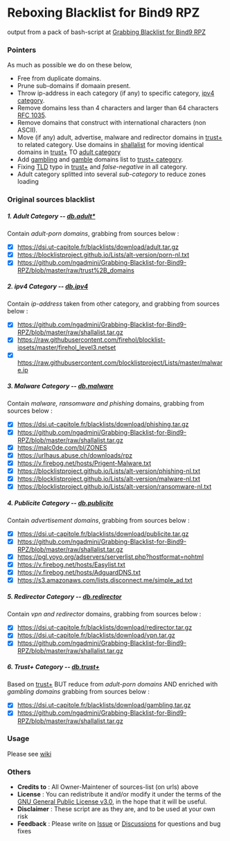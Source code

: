 # Reboxing Blacklist for Bind9 RPZ
output from a pack of bash-script at [Grabbing Blacklist for Bind9 RPZ](https://github.com/ngadmini/Grabbing-Blacklist-for-Bind9-RPZ)
### Pointers
As much as possible we do on these below,
  - Free from duplicate domains.
  - Prune sub-domains if domaain present.
  - Throw ip-address in each category (if any) to specific category, [ipv4 category](https://github.com/ngadmini/Reboxing-Blacklist-for-bind9-RPZ/tree/master/ipv4).
  - Remove domains less than 4 characters and larger than 64 characters [RFC 1035](https://www.ietf.org/rfc/rfc1035.txt).
  - Remove domains that construct with international characters (non ASCII).
  - Move (if any) adult, advertise, malware and redirector domains in [trust+](https://github.com/ngadmini/Grabbing-Blacklist-for-Bind9-RPZ/blob/master/raw/trust%2B_domains) to related category. Use domains in [shallalist](https://github.com/ngadmini/Grabbing-Blacklist-for-Bind9-RPZ/blob/master/raw/shallalist.tar.gz) for moving identical domains in [trust+](https://github.com/ngadmini/Grabbing-Blacklist-for-Bind9-RPZ/blob/master/raw/trust%2B_domains) TO [adult category](https://github.com/ngadmini/Repacking-Blacklist-for-Bind9-rpz/tree/master/adult) 
  - Add [gambling](https://dsi.ut-capitole.fr/blacklists/download/gambling.tar.gz) and [gamble](https://github.com/ngadmini/Grabbing-Blacklist-for-Bind9-RPZ/blob/master/raw/shallalist.tar.gz) domains list to [trust+ category](https://github.com/ngadmini/Repacking-Blacklist-for-Bind9-rpz/tree/master/trust%2B).
  - Fixing [TLD](http://data.iana.org/TLD/tlds-alpha-by-domain.txt) typo in [trust+](https://github.com/ngadmini/Grabbing-Blacklist-for-Bind9-RPZ/blob/master/raw/trust%2B_domains) and _false-negative_ in all category.
  - Adult category splitted into several _sub-category_ to reduce zones loading
### Original sources blacklist
##### 1. Adult Category -- _[db.adult*](https://github.com/ngadmini/Repacking-Blacklist-for-Bind9-rpz/tree/master/adult)_
Contain _adult-porn domains_, grabbing from sources below :
- [x] https://dsi.ut-capitole.fr/blacklists/download/adult.tar.gz
- [x] https://blocklistproject.github.io/Lists/alt-version/porn-nl.txt
- [x] https://github.com/ngadmini/Grabbing-Blacklist-for-Bind9-RPZ/blob/master/raw/trust%2B_domains
##### 2. ipv4 Category -- _[db.ipv4](https://github.com/ngadmini/Repacking-Blacklist-for-Bind9-rpz/tree/master/ipv4)_
Contain _ip-address_ taken from other category, and grabbing from sources below :
- [x] https://github.com/ngadmini/Grabbing-Blacklist-for-Bind9-RPZ/blob/master/raw/shallalist.tar.gz
- [x] https://raw.githubusercontent.com/firehol/blocklist-ipsets/master/firehol_level3.netset
- [x] https://raw.githubusercontent.com/blocklistproject/Lists/master/malware.ip
##### 3. Malware Category -- _[db.malware](https://github.com/ngadmini/Repacking-Blacklist-for-Bind9-rpz/tree/master/malware)_
Contain _malware, ransomware and phishing_ domains, grabbing from sources below :
- [x] https://dsi.ut-capitole.fr/blacklists/download/phishing.tar.gz
- [x] https://github.com/ngadmini/Grabbing-Blacklist-for-Bind9-RPZ/blob/master/raw/shallalist.tar.gz
- [x] https://malc0de.com/bl/ZONES
- [x] https://urlhaus.abuse.ch/downloads/rpz
- [x] https://v.firebog.net/hosts/Prigent-Malware.txt
- [x] https://blocklistproject.github.io/Lists/alt-version/phishing-nl.txt
- [x] https://blocklistproject.github.io/Lists/alt-version/malware-nl.txt
- [x] https://blocklistproject.github.io/Lists/alt-version/ransomware-nl.txt
##### 4. Publicite Category -- _[db.publicite](https://github.com/ngadmini/Repacking-Blacklist-for-Bind9-rpz/tree/master/publicite)_
Contain _advertisement domains_, grabbing from sources below :
- [x] https://dsi.ut-capitole.fr/blacklists/download/publicite.tar.gz
- [x] https://github.com/ngadmini/Grabbing-Blacklist-for-Bind9-RPZ/blob/master/raw/shallalist.tar.gz
- [x] https://pgl.yoyo.org/adservers/serverlist.php?hostformat=nohtml
- [x] https://v.firebog.net/hosts/Easylist.txt
- [x] https://v.firebog.net/hosts/AdguardDNS.txt
- [x] https://s3.amazonaws.com/lists.disconnect.me/simple_ad.txt 
##### 5. Redirector Category -- _[db.redirector](https://github.com/ngadmini/Repacking-Blacklist-for-Bind9-rpz/tree/master/redirector)_
Contain _vpn and redirector_ domains, grabbing from sources below :
- [x] https://dsi.ut-capitole.fr/blacklists/download/redirector.tar.gz
- [x] https://dsi.ut-capitole.fr/blacklists/download/vpn.tar.gz
- [x] https://github.com/ngadmini/Grabbing-Blacklist-for-Bind9-RPZ/blob/master/raw/shallalist.tar.gz
##### 6. Trust+ Category -- _[db.trust+](https://github.com/ngadmini/Repacking-Blacklist-for-Bind9-rpz/tree/master/trust%2B)_
Based on [trust+](https://github.com/ngadmini/Grabbing-Blacklist-for-Bind9-RPZ/blob/master/raw/trust%2B_domains) BUT reduce from _adult-porn domains_ AND enriched with _gambling domains_ grabbing from sources below :
- [x] https://dsi.ut-capitole.fr/blacklists/download/gambling.tar.gz
- [x] https://github.com/ngadmini/Grabbing-Blacklist-for-Bind9-RPZ/blob/master/raw/shallalist.tar.gz
### Usage
Please see [wiki](https://github.com/ngadmini/Reboxing-Blacklist-for-Bind9-RPZ/wiki)
### Others
- **Credits to** : All Owner-Maintener of sources-list (on urls) above
- **License** : You can redistribute it and/or modify it under the terms of the [GNU General Public License v3.0](https://github.com/ngadmini/Reboxing-Blacklist-for-bind9-RPZ/blob/master/LICENSE), in the hope that it will be useful.
- **Disclaimer** : These script are as they are, and to be used at your own risk
- **Feedback** : Please write on [Issue](https://github.com/ngadmini/Reboxing-Blacklist-for-bind9-RPZ/issues) or [Discussions](https://github.com/ngadmini/Reboxing-Blacklist-for-bind9-RPZ/discussions) for questions and bug fixes
